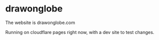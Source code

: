 # drawonglobe

The website is
drawonglobe.com

Running on cloudflare pages right now, with a dev site to test changes. 
